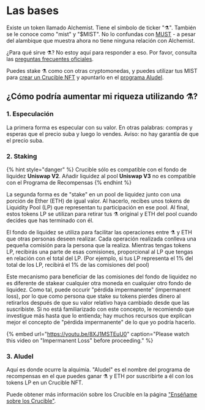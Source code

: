 # Las bases

Existe un token llamado Alchemist. Tiene el símbolo de ticker "⚗️". También se le conoce como "mist" y "$MIST". No lo confundas con [MUST](https://www.coingecko.com/en/coins/must) - a pesar del alambique que muestra ahora no tiene ninguna relación con Alchemist.

¿Para qué sirve ⚗️? No estoy aquí para responder a eso. Por favor, consulta las [preguntas frecuentes oficiales](https://app.gitbook.com/@alchemist-docs/s/mist/~/drafts/-M_QLkkM0Xn_w82Zeivz/v/spanish/faq).

Puedes stake ⚗️ como con otras cryptomonedas, y puedes utilizar tus MIST para [crear un Crucible NFT](https://app.gitbook.com/@alchemist-docs/s/mist/~/drafts/-M_QLkkM0Xn_w82Zeivz/v/spanish/crucible/teach-me-about-crucibles) y apuntarlo en el [programa Aludel](https://app.gitbook.com/@alchemist-docs/s/mist/~/drafts/-M_QLkkM0Xn_w82Zeivz/v/spanish/the-basic-outline#3-aludel).

## ¿Cómo podría aumentar mi riqueza utilizando ⚗️?

### 1. Especulación

La primera forma es especular con su valor. En otras palabras: compras y esperas que el precio suba y luego lo vendes. Aviso: no hay garantía de que el precio suba.

### 2. Staking

{% hint style="danger" %}
Crucible sólo es compatible con el fondo de liquidez **Uniswap V2**. Añadir liquidez al pool **Uniswap V3** no es compatible con el Programa de Recompensas
{% endhint %}

La segunda forma es de "stake" en un pool de liquidez junto con una porción de Ether \(ETH\) de igual valor. Al hacerlo, recibes unos tokens de Liquidity Pool \(LP\) que representan tu participación en ese pool. Al final, estos tokens LP se utilizan para retirar tus ⚗️ original y ETH del pool cuando decides que has terminado con él.

El fondo de liquidez se utiliza para facilitar las operaciones entre ⚗️ y ETH que otras personas deseen realizar. Cada operación realizada conlleva una pequeña comisión para la persona que la realiza. Mientras tengas tokens LP, recibirás una parte de esas comisiones, proporcional al LP que tengas en relación con el total del LP. \(Por ejemplo, si tus LP representa el 1% del total de los LP, recibirá el 1% de las comisiones del pool\)

Este mecanismo para beneficiar de las comisiones del fondo de liquidez no es diferente de stakear cualquier otra moneda en cualquier otro fondo de liquidez. Como tal, puede occurir "pérdida impermanente" \(impermanent loss\), por lo que como persona que stake su tokens pierdes dinero al retirarlos después de que su valor relativo haya cambiado desde que las suscribiste. Si no está familiarizado con este concepto, le recomiendo que investigue más hasta que lo entienda; hay muchos recursos que explican mejor el concepto de "pérdida impermanente" de lo que yo podría hacerlo.

{% embed url="https://youtu.be/8XJ1MSTEuU0" caption="Please watch this video on \"Impermanent Loss\" before proceeding." %}

### 3. Aludel

Aquí es donde ocurre la alquimia. "Aludel" es el nombre del programa de recompensas en el que puedes ganar ⚗️ y ETH por suscribirte a él con los tokens LP en un Crucible NFT.

Puede obtener más información sobre los Crucible en la página ["Enséñame sobre los Crucible"](https://app.gitbook.com/@alchemist-docs/s/mist/~/drafts/-M_QLkkM0Xn_w82Zeivz/v/spanish/crucible/teach-me-about-crucibles).

